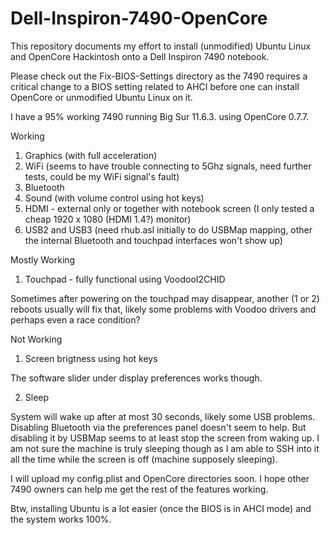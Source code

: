 # Dell-Inspiron-7490-OpenCore

This repository documents my effort to install (unmodified) Ubuntu Linux and OpenCore Hackintosh onto a Dell Inspiron 7490 notebook.

Please check out the Fix-BIOS-Settings directory as the 7490 requires a critical change to a BIOS setting related to AHCI before one can install OpenCore or unmodified Ubuntu Linux on it.

I have a 95% working 7490 running Big Sur 11.6.3. using OpenCore 0.7.7.

Working

1. Graphics (with full acceleration)
2. WiFi (seems to have trouble connecting to 5Ghz signals, need further tests, could be my WiFi signal's fault)
3. Bluetooth
4. Sound (with volume control using hot keys)
5. HDMI - external only or together with notebook screen (I only tested a cheap 1920 x 1080 (HDMI 1.4?) monitor)
6. USB2 and USB3 (need rhub.asl initially to do USBMap mapping, other the internal Bluetooth and touchpad interfaces won't show up)

Mostly Working

1. Touchpad - fully functional using VoodooI2CHID

Sometimes after powering on the touchpad may disappear, another (1 or 2) reboots usually will fix that, likely some problems with Voodoo drivers and perhaps even a race condition?

Not Working

1. Screen brigtness using hot keys

The software slider under display preferences works though.

2. Sleep

System will wake up after at most 30 seconds, likely some USB problems. Disabling Bluetooth via the preferences panel doesn't seem to help. But disabling it by USBMap seems to at least stop the screen from waking up. I am not sure the machine is truly sleeping though as I am able to SSH into it all the time while the screen is off (machine supposely sleeping).

I will upload my config.plist and OpenCore directories soon. I hope other 7490 owners can help me get the rest of the features working.

Btw, installing Ubuntu is a lot easier (once the BIOS is in AHCI mode) and the system works 100%.

